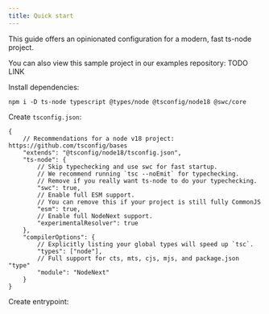 ```yaml
---
title: Quick start
---
```


This guide offers an opinionated configuration for a modern, fast ts-node project.

You can also view this sample project in our examples repository: TODO LINK

Install dependencies:

```
npm i -D ts-node typescript @types/node @tsconfig/node18 @swc/core
```

Create `tsconfig.json`:

```jsonc
{
    // Recommendations for a node v18 project: https://github.com/tsconfig/bases
    "extends": "@tsconfig/node18/tsconfig.json",
    "ts-node": {
        // Skip typechecking and use swc for fast startup.
        // We recommend running `tsc --noEmit` for typechecking.
        // Remove if you really want ts-node to do your typechecking.
        "swc": true,
        // Enable full ESM support.
        // You can remove this if your project is still fully CommonJS
        "esm": true,
        // Enable full NodeNext support.
        "experimentalResolver": true
    },
    "compilerOptions": {
        // Explicitly listing your global types will speed up `tsc`.
        "types": ["node"],
        // Full support for cts, mts, cjs, mjs, and package.json "type"
        "module": "NodeNext"
    }
}
```

Create entrypoint:

```

```
